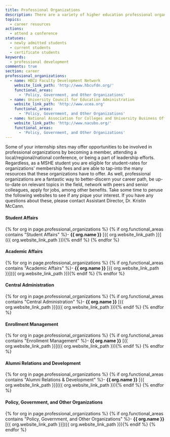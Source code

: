 ```yaml
---
title: Professional Organizations
description: There are a variety of higher education professional organizations with which you should familiarize yourself and in which you should consider more substantial involvement.
topics:
  - career resources
actions:
  - attend a conference
statuses:
  - newly admitted students
  - current students
  - certificate students
keywords:
  - professional development
comments: true
section: career
professional_organizations:
  - name: HBCU Faculty Development Network
    website_link_path: 'http://www.hbcufdn.org/'
    functional_areas:
      - 'Policy, Government, and Other Organizations'
  - name: University Council for Education Administration
    website_link_path: 'http://www.ucea.org'
    functional_areas:
      - 'Policy, Government, and Other Organizations'
  - name: National Association for Colleges and University Business Officers (NACUBO)
    website_link_path: 'http://www.nacubo.org/'
    functional_areas:
      - 'Policy, Government, and Other Organizations'
---
```


Some of your internship sites may offer opportunities to be involved in professional organizations by becoming a member, attending a local/regional/national conference, or being a part of leadership efforts. Regardless, as a MSHE student you are eligible for student-rates for organizations' membership fees and are able to tap-into the many resources that these organizations have to offer. As well, professional organizations are a fantastic way to better-discern your career path, be up-to-date on relevant topics in the field, network with peers and senior colleagues, apply for jobs, among other benefits. Take some time to peruse the following websites to see if any pique your interest. If you have any questions about these, please contact Assistant Director, Dr. Kristin McCann.

#### Student Affairs

{% for org in page.professional_organizations %}
{% if org.functional_areas contains "Student Affairs" %}- **{{ org.name }}**  [{{ org.website_link_path }}]({{ org.website_link_path }}){% endif %}
{% endfor %}

#### Academic Affairs

{% for org in page.professional_organizations %}
{% if org.functional_areas contains "Academic Affairs" %}- **{{ org.name }}**  [{{ org.website_link_path }}]({{ org.website_link_path }}){% endif %}
{% endfor %}

#### Central Administration

{% for org in page.professional_organizations %}
{% if org.functional_areas contains "Central Administration" %}- **{{ org.name }}**  [{{ org.website_link_path }}]({{ org.website_link_path }}){% endif %}
{% endfor %}

#### Enrollment Management

{% for org in page.professional_organizations %}
{% if org.functional_areas contains "Enrollment Management" %}- **{{ org.name }}**  [{{ org.website_link_path }}]({{ org.website_link_path }}){% endif %}
{% endfor %}

#### Alumni Relations and Development

{% for org in page.professional_organizations %}
{% if org.functional_areas contains "Alumni Relations & Development" %}- **{{ org.name }}**  [{{ org.website_link_path }}]({{ org.website_link_path }}){% endif %}
{% endfor %}

#### Policy, Government, and Other Organizations

{% for org in page.professional_organizations %}
{% if org.functional_areas contains "Policy, Government, and Other Organizations" %}- **{{ org.name }}**  [{{ org.website_link_path }}]({{ org.website_link_path }}){% endif %}
{% endfor %}